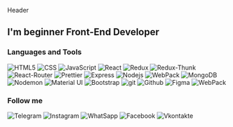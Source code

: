 Header

## I'm beginner Front-End Developer

### Languages and Tools
<p>
  <img alt="HTML5" src="https://img.shields.io/badge/-HTML-yellow?style=for-the-badge&logo=HTML5&logoColor=orange" />
  <img alt="CSS" src="https://img.shields.io/badge/-CSS-blue?style=for-the-badge&logo=HTML5&logoColor=white" />
  <img alt="JavaScript" src="https://img.shields.io/badge/-JavaScript-red?style=for-the-badge&logo=JavaScript&logoColor=white" />
  <img alt="React" src="https://img.shields.io/badge/-React-45b8d8?style=for-the-badge&logo=react&logoColor=white" />
  <img alt="Redux" src="https://img.shields.io/badge/-Redux-430098?style=for-the-badge&logo=redux&logoColor=white" />
  <img alt="Redux-Thunk" src="https://img.shields.io/badge/-Redux_Thunk-430098?style=for-the-badge&logo=Redux&logoColor=white" />
  <img alt="React-Router" src="https://img.shields.io/badge/-React_Router-black?style=for-the-badge&logo=react-router&logoColor=orange" />
  <img alt="Prettier" src="https://img.shields.io/badge/-Prettier-grey?style=for-the-badge&logo=Prettier&logoColor=orange" />
  <img alt="Express" src="https://img.shields.io/badge/-Express-pink?style=for-the-badge&logo=Express&logoColor=black" />
  <img alt="Nodejs" src="https://img.shields.io/badge/-Nodejs-43853d?style=for-the-badge&logo=Node.js&logoColor=white" />
  <img alt="WebPack" src="https://img.shields.io/badge/webpack-111111?style=for-the-badge&logo=Webpack" />
  <img alt="MongoDB" src="https://img.shields.io/badge/-mongo_DB-white?style=for-the-badge&logo=mongoDB&logoColor=43853d" />  
  <img alt="Nodemon" src="https://img.shields.io/badge/-Nodemon-black?style=for-the-badge&logo=nodemon&logoColor=43853d" />  
  <img alt="Material UI" src="https://img.shields.io/badge/-MaterialUI-blue?style=for-the-badge&logo=materialUI&logoColor=white" />
  <img alt="Bootstrap" src="https://img.shields.io/badge/-Bootstrap-430098?style=for-the-badge&logo=Bootstrap&logoColor=white" />
  <img alt="git" src="https://img.shields.io/badge/-Git-F05032?style=for-the-badge&logo=git&logoColor=white" />
  <img alt="Github" src="https://img.shields.io/badge/-Github-black?style=for-the-badge&logo=github&logoColor=white" />
  <img alt="Figma" src="https://img.shields.io/badge/-Figma-rgb(242, 78, 30)?style=for-the-badge&logo=figma&logoColor=white" />
  <img alt="WebPack" src="https://img.shields.io/badge/Postman-111111?style=for-the-badge&logo=Postman" />
</p>

### Follow me
![Telegram](https://img.shields.io/badge/-telegram-090909?style=for-the-badge&logo=telegram&logoColor=27A0D9)
![Instagram](https://img.shields.io/badge/-Instagram-090909?style=for-the-badge&logo=Instagram&logoColor=B4068E)
![WhatSapp](https://img.shields.io/badge/-WhatSapp-090909?style=for-the-badge&logo=WhatSapp&logoColor=32fc00)
![Facebook](https://img.shields.io/badge/-Facebook-090909?style=for-the-badge&logo=Facebook&logoColor=1195F5)
![Vkontakte](https://img.shields.io/badge/-Vkontakte-090909?style=for-the-badge&logo=Vkontakte&logoColor=4F7DB3)